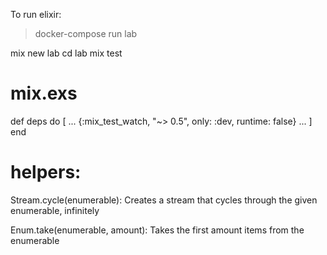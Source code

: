 To run elixir:
> docker-compose run lab

mix new lab
cd lab
mix test

# mix.exs
def deps do
  [
    ...
    {:mix_test_watch, "~> 0.5", only: :dev, runtime: false}
    ...
  ]  
end

# helpers:
Stream.cycle(enumerable): Creates a stream that cycles through the given enumerable, infinitely

Enum.take(enumerable, amount): Takes the first amount items from the enumerable